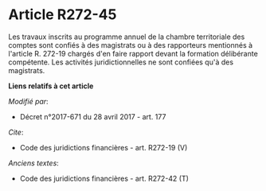 # Article R272-45

Les travaux inscrits au programme annuel de la chambre territoriale des comptes sont confiés à des magistrats ou à des
rapporteurs mentionnés à l'article R. 272-19 chargés d'en faire rapport devant la formation délibérante compétente. Les
activités juridictionnelles ne sont confiées qu'à des magistrats.

**Liens relatifs à cet article**

_Modifié par_:

  - Décret n°2017-671 du 28 avril 2017 - art. 177

_Cite_:

  - Code des juridictions financières - art. R272-19 (V)

_Anciens textes_:

  - Code des juridictions financières - art. R272-42 (T)
